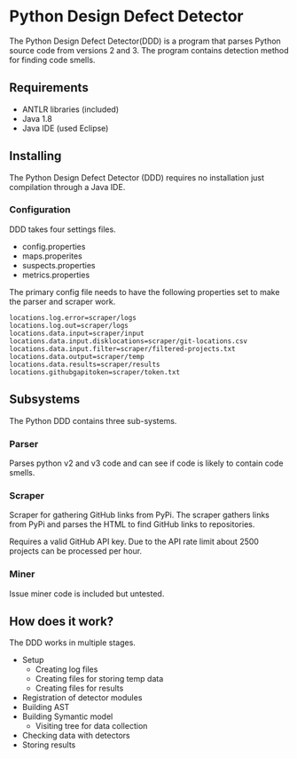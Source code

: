 # Python Design Defect DetectorThe Python Design Defect Detector(DDD) is a program that parses Python source code from versions 2 and 3. The program contains detection method for finding code smells. ## Requirements + ANTLR libraries (included) + Java 1.8+ Java IDE (used Eclipse) ## InstallingThe Python Design Defect Detector (DDD) requires no installation just compilation through a Java IDE. ### ConfigurationDDD takes four settings files. * config.properties * maps.properites * suspects.properties * metrics.propertiesThe primary config file needs to have the following properties set to make the parser and scraper work.  	locations.log.error=scraper/logs	locations.log.out=scraper/logs	locations.data.input=scraper/input	locations.data.input.disklocations=scraper/git-locations.csv	locations.data.input.filter=scraper/filtered-projects.txt	locations.data.output=scraper/temp	locations.data.results=scraper/results	locations.githubgapitoken=scraper/token.txt## SubsystemsThe Python DDD contains three sub-systems.### ParserParses python v2 and v3 code and can see if code is likely to contain code smells.### ScraperScraper for gathering GitHub links from PyPi. The scraper gathers links from PyPi and parses the HTML to find GitHub links to repositories. Requires a valid GitHub API key. Due to the API rate limit about 2500 projects can be processed per hour. ### MinerIssue miner code is included but untested. ## How does it work?The DDD works in multiple stages. * Setup	* Creating log files	* Creating files for storing temp data	* Creating files for results* Registration of detector modules* Building AST * Building Symantic model	* Visiting tree for data collection* Checking data with detectors * Storing results 